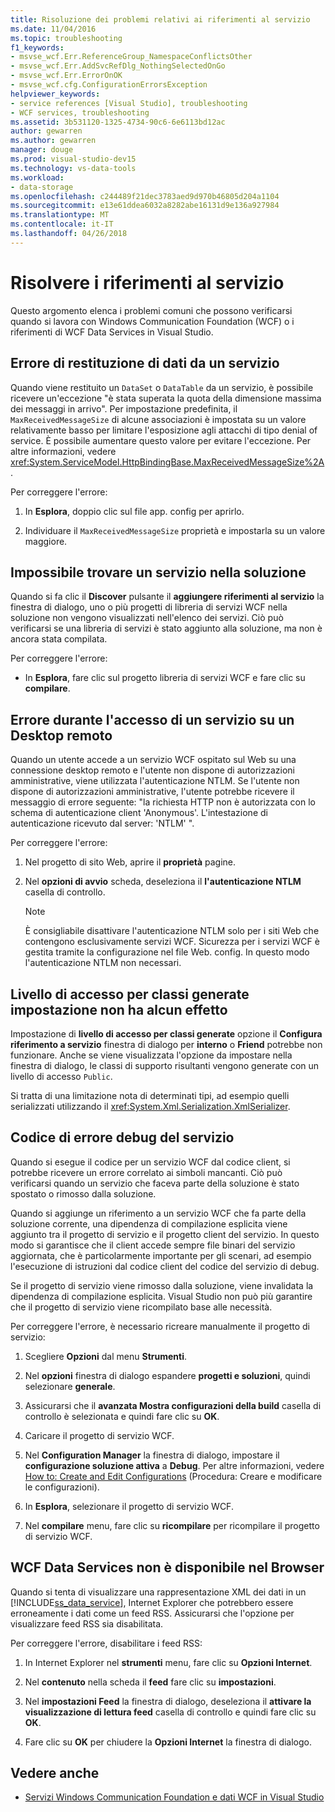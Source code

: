 ```yaml
---
title: Risoluzione dei problemi relativi ai riferimenti al servizio
ms.date: 11/04/2016
ms.topic: troubleshooting
f1_keywords:
- msvse_wcf.Err.ReferenceGroup_NamespaceConflictsOther
- msvse_wcf.Err.AddSvcRefDlg_NothingSelectedOnGo
- msvse_wcf.Err.ErrorOnOK
- msvse_wcf.cfg.ConfigurationErrorsException
helpviewer_keywords:
- service references [Visual Studio], troubleshooting
- WCF services, troubleshooting
ms.assetid: 3b531120-1325-4734-90c6-6e6113bd12ac
author: gewarren
ms.author: gewarren
manager: douge
ms.prod: visual-studio-dev15
ms.technology: vs-data-tools
ms.workload:
- data-storage
ms.openlocfilehash: c244489f21dec3783aed9d970b46805d204a1104
ms.sourcegitcommit: e13e61ddea6032a8282abe16131d9e136a927984
ms.translationtype: MT
ms.contentlocale: it-IT
ms.lasthandoff: 04/26/2018
---
```

# <a name="troubleshoot-service-references"></a>Risolvere i riferimenti al servizio

Questo argomento elenca i problemi comuni che possono verificarsi quando si lavora con Windows Communication Foundation (WCF) o i riferimenti di WCF Data Services in Visual Studio.

## <a name="error-returning-data-from-a-service"></a>Errore di restituzione di dati da un servizio

Quando viene restituito un `DataSet` o `DataTable` da un servizio, è possibile ricevere un'eccezione "è stata superata la quota della dimensione massima dei messaggi in arrivo". Per impostazione predefinita, il `MaxReceivedMessageSize` di alcune associazioni è impostata su un valore relativamente basso per limitare l'esposizione agli attacchi di tipo denial of service. È possibile aumentare questo valore per evitare l'eccezione. Per altre informazioni, vedere <xref:System.ServiceModel.HttpBindingBase.MaxReceivedMessageSize%2A>.

Per correggere l'errore:

1.  In **Esplora**, doppio clic sul file app. config per aprirlo.

2.  Individuare il `MaxReceivedMessageSize` proprietà e impostarla su un valore maggiore.

## <a name="cannot-find-a-service-in-my-solution"></a>Impossibile trovare un servizio nella soluzione

Quando si fa clic il **Discover** pulsante il **aggiungere riferimenti al servizio** la finestra di dialogo, uno o più progetti di libreria di servizi WCF nella soluzione non vengono visualizzati nell'elenco dei servizi. Ciò può verificarsi se una libreria di servizi è stato aggiunto alla soluzione, ma non è ancora stata compilata.

Per correggere l'errore:

-   In **Esplora**, fare clic sul progetto libreria di servizi WCF e fare clic su **compilare**.

## <a name="error-accessing-a-service-over-a-remote-desktop"></a>Errore durante l'accesso di un servizio su un Desktop remoto

Quando un utente accede a un servizio WCF ospitato sul Web su una connessione desktop remoto e l'utente non dispone di autorizzazioni amministrative, viene utilizzata l'autenticazione NTLM. Se l'utente non dispone di autorizzazioni amministrative, l'utente potrebbe ricevere il messaggio di errore seguente: "la richiesta HTTP non è autorizzata con lo schema di autenticazione client 'Anonymous'. L'intestazione di autenticazione ricevuto dal server: 'NTLM' ".

Per correggere l'errore:

1.  Nel progetto di sito Web, aprire il **proprietà** pagine.

2.  Nel **opzioni di avvio** scheda, deseleziona il **l'autenticazione NTLM** casella di controllo.

    > [!NOTE]
    > È consigliabile disattivare l'autenticazione NTLM solo per i siti Web che contengono esclusivamente servizi WCF. Sicurezza per i servizi WCF è gestita tramite la configurazione nel file Web. config. In questo modo l'autenticazione NTLM non necessari.

## <a name="access-level-for-generated-classes-setting-has-no-effect"></a>Livello di accesso per classi generate impostazione non ha alcun effetto

Impostazione di **livello di accesso per classi generate** opzione il **Configura riferimento a servizio** finestra di dialogo per **interno** o **Friend** potrebbe non funzionare. Anche se viene visualizzata l'opzione da impostare nella finestra di dialogo, le classi di supporto risultanti vengono generate con un livello di accesso `Public`.

Si tratta di una limitazione nota di determinati tipi, ad esempio quelli serializzati utilizzando il <xref:System.Xml.Serialization.XmlSerializer>.

## <a name="error-debugging-service-code"></a>Codice di errore debug del servizio

Quando si esegue il codice per un servizio WCF dal codice client, si potrebbe ricevere un errore correlato ai simboli mancanti. Ciò può verificarsi quando un servizio che faceva parte della soluzione è stato spostato o rimosso dalla soluzione.

Quando si aggiunge un riferimento a un servizio WCF che fa parte della soluzione corrente, una dipendenza di compilazione esplicita viene aggiunto tra il progetto di servizio e il progetto client del servizio. In questo modo si garantisce che il client accede sempre file binari del servizio aggiornata, che è particolarmente importante per gli scenari, ad esempio l'esecuzione di istruzioni dal codice client del codice del servizio di debug.

Se il progetto di servizio viene rimosso dalla soluzione, viene invalidata la dipendenza di compilazione esplicita. Visual Studio non può più garantire che il progetto di servizio viene ricompilato base alle necessità.

Per correggere l'errore, è necessario ricreare manualmente il progetto di servizio:

1.  Scegliere **Opzioni** dal menu **Strumenti**.

2.  Nel **opzioni** finestra di dialogo espandere **progetti e soluzioni**, quindi selezionare **generale**.

3.  Assicurarsi che il **avanzata Mostra configurazioni della build** casella di controllo è selezionata e quindi fare clic su **OK**.

4.  Caricare il progetto di servizio WCF.

5.  Nel **Configuration Manager** la finestra di dialogo, impostare il **configurazione soluzione attiva** a **Debug**. Per altre informazioni, vedere [How to: Create and Edit Configurations](../ide/how-to-create-and-edit-configurations.md) (Procedura: Creare e modificare le configurazioni).

6.  In **Esplora**, selezionare il progetto di servizio WCF.

7.  Nel **compilare** menu, fare clic su **ricompilare** per ricompilare il progetto di servizio WCF.

## <a name="wcf-data-services-do-not-display-in-the-browser"></a>WCF Data Services non è disponibile nel Browser

Quando si tenta di visualizzare una rappresentazione XML dei dati in un [!INCLUDE[ss_data_service](../data-tools/includes/ss_data_service_md.md)], Internet Explorer che potrebbero essere erroneamente i dati come un feed RSS. Assicurarsi che l'opzione per visualizzare feed RSS sia disabilitata.

Per correggere l'errore, disabilitare i feed RSS:

1.  In Internet Explorer nel **strumenti** menu, fare clic su **Opzioni Internet**.

2.  Nel **contenuto** nella scheda il **feed** fare clic su **impostazioni**.

3.  Nel **impostazioni Feed** la finestra di dialogo, deseleziona il **attivare la visualizzazione di lettura feed** casella di controllo e quindi fare clic su **OK**.

4.  Fare clic su **OK** per chiudere la **Opzioni Internet** la finestra di dialogo.

## <a name="see-also"></a>Vedere anche

- [Servizi Windows Communication Foundation e dati WCF in Visual Studio](../data-tools/windows-communication-foundation-services-and-wcf-data-services-in-visual-studio.md)